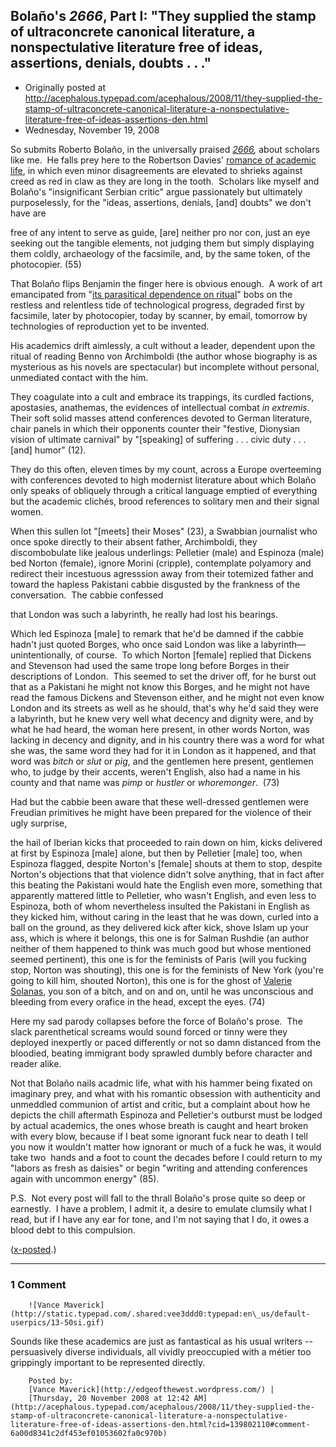 ## Bolaño's <em>2666</em>, Part I: "They supplied the stamp of ultraconcrete canonical literature, a nonspectulative literature free of ideas, assertions, denials, doubts . . ." 

 * Originally posted at http://acephalous.typepad.com/acephalous/2008/11/they-supplied-the-stamp-of-ultraconcrete-canonical-literature-a-nonspectulative-literature-free-of-ideas-assertions-den.html
 * Wednesday, November 19, 2008



So submits Roberto Bolaño, in the universally praised _[2666](http://www.amazon.com/exec/obidos/ASIN/0374100144/diesekoschmar-20),_ about scholars like me.  He falls prey here to the Robertson Davies' [romance of academic life](http://www.amazon.com/exec/obidos/ASIN/0140147551/diesekoschmar-20), in which even minor disagreements are elevated to shrieks against creed as red in claw as they are long in the tooth.  Scholars like myself and Bolaño's "insignificant Serbian critic" argue passionately but ultimately purposelessly, for the "ideas, assertions, denials, [and] doubts" we don't have are 

free of any intent to serve as guide, [are] neither pro nor con, just an eye seeking out the tangible elements, not judging them but simply displaying them coldly, archaeology of the facsimile, and, by the same token, of the photocopier. (55)  

That Bolaño flips Benjamin the finger here is obvious enough.  A work of art emancipated from "[its parasitical dependence on ritual](http://www.marxists.org/reference/subject/philosophy/works/ge/benjamin.htm)" bobs on the restless and relentless tide of technological progress, degraded first by facsimile, later by photocopier, today by scanner, by email, tomorrow by technologies of reproduction yet to be invented.  

His academics drift aimlessly, a cult without a leader, dependent upon the ritual of reading Benno von Archimboldi (the author whose biography is as mysterious as his novels are spectacular) but incomplete without personal, unmediated contact with the him.

They coagulate into a cult and embrace its trappings, its curdled factions, apostasies, anathemas, the evidences of intellectual combat _in extremis_.   Their soft solid masses attend conferences devoted to German literature, chair panels in which their opponents counter their "festive, Dionysian vision of ultimate carnival" by "[speaking] of suffering . . . civic duty . . . [and] humor" (12).  

They do this often, eleven times by my count, across a Europe overteeming with conferences devoted to high modernist literature about which Bolaño only speaks of obliquely through a critical language emptied of everything but the academic clichés, brood references to solitary men and their signal women.  

When this sullen lot "[meets] their Moses" (23), a Swabbian journalist who once spoke directly to their absent father, Archimboldi, they discombobulate like jealous underlings: Pelletier (male) and Espinoza (male) bed Norton (female), ignore Morini (cripple), contemplate polyamory and redirect their incestuous agresssion away from their totemized father and toward the hapless Pakistani cabbie disgusted by the frankness of the conversation.  The cabbie confessed

that London was such a labyrinth, he really had lost his bearings.  

Which led Espinoza [male] to remark that he'd be damned if the cabbie hadn't just quoted Borges, who once said London was like a labyrinth—unintentionally, of course.  To which Norton [female] replied that Dickens and Stevenson had used the same trope long before Borges in their descriptions of London.  This seemed to set the driver off, for he burst out that as a Pakistani he might not know this Borges, and he might not have read the famous Dickens and Stevenson either, and he might not even know London and its streets as well as he should, that's why he'd said they were a labyrinth, but he knew very well what decency and dignity were, and by what he had heard, the woman here present, in other words Norton, was lacking in decency and dignity, and in his country there was a word for what she was, the same word they had for it in London as it happened, and that word was _bitch_ or _slut_ or _pig_, and the gentlemen here present, gentlemen who, to judge by their accents, weren't English, also had a name in his county and that name was _pimp_ or _hustler_ or _whoremonger_.  (73)

Had but the cabbie been aware that these well-dressed gentlemen were Freudian primitives he might have been prepared for the violence of their ugly surprise,

the hail of Iberian kicks that proceeded to rain down on him, kicks delivered at first by Espinoza [male] alone, but then by Pelletier [male] too, when Espinoza flagged, despite Norton's [female] shouts at them to stop, despite Norton's objections that that violence didn't solve anything, that in fact after this beating the Pakistani would hate the English even more, something that apparently mattered little to Pelletier, who wasn't English, and even less to Espinoza, both of whom nevertheless insulted the Pakistani in English as they kicked him, without caring in the least that he was down, curled into a ball on the ground, as they delivered kick after kick, shove Islam up your ass, which is where it belongs, this one is for Salman Rushdie (an author neither of them happened to think was much good but whose mentioned seemed pertinent), this one is for the feminists of Paris (will you fucking stop, Norton was shouting), this one is for the feminists of New York (you're going to kill him, shouted Norton), this one is for the ghost of [Valerie Solanas](http://en.wikipedia.org/wiki/Valerie\_Solanas), you son of a bitch, and on and on, until he was unconscious and bleeding from every orafice in the head, except the eyes. (74)

Here my sad parody collapses before the force of Bolaño's prose.  The slack parenthetical screams would sound forced or tinny were they deployed inexpertly or paced differently or not so damn distanced from the bloodied, beating immigrant body sprawled dumbly before character and reader alike.  

Not that Bolaño nails acadmic life, what with his hammer being fixated on imaginary prey, and what with his romantic obsession with authenticity and unmeddled communion of artist and critic, but a complaint about how he depicts the chill aftermath Espinoza and Pelletier's outburst must be lodged by actual academics, the ones whose breath is caught and heart broken with every blow, because if I beat some ignorant fuck near to death I tell you now it wouldn't matter how ignorant or much of a fuck he was, it would take two  hands and a foot to count the decades before I could return to my "labors as fresh as daisies" or begin "writing and attending conferences again with uncommon energy" (85).   

P.S.  Not every post will fall to the thrall Bolaño's prose quite so deep or earnestly.  I have a problem, I admit it, a desire to emulate clumsily what I read, but if I have any ear for tone, and I'm not saying that I do, it owes a blood debt to this compulsion.

([x-posted](http://www.thevalve.org/go/valve/article/bolanos\_2666\_part\_i\_they\_supplied\_the\_stamp\_of\_ultraconcrete\_canonical\_lite/).)

		

* * *

### 1 Comment 

		

                
[]()

	

		![Vance Maverick](http://static.typepad.com/.shared:vee3ddd0:typepad:en\_us/default-userpics/13-50si.gif)
	

	

		

Sounds like these academics are just as fantastical as his usual writers -- persuasively diverse individuals, all vividly preoccupied with a métier too grippingly important to be represented directly.

	

		Posted by:
		[Vance Maverick](http://edgeofthewest.wordpress.com/) |
		[Thursday, 20 November 2008 at 12:42 AM](http://acephalous.typepad.com/acephalous/2008/11/they-supplied-the-stamp-of-ultraconcrete-canonical-literature-a-nonspectulative-literature-free-of-ideas-assertions-den.html?cid=139802110#comment-6a00d8341c2df453ef01053602fa0c970b)

		

        